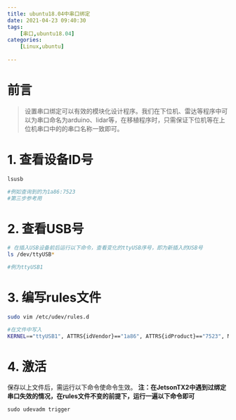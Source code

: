 ```yaml
---
title: ubuntu18.04中串口绑定
date: 2021-04-23 09:40:30
tags: 
    [串口,ubuntu18.04] 
categories: 
    [Linux,ubuntu]
    
---
```

# 前言
> 设置串口绑定可以有效的模块化设计程序。我们在下位机、雷达等程序中可以为串口命名为arduino、lidar等，在移植程序时，只需保证下位机等在上位机串口中的的串口名称一致即可。

# 1. 查看设备ID号
```bash
lsusb

#例如查询到的为1a86:7523
#第三步参考用
```

# 2. 查看USB号
```bash
# 在插入USB设备前后运行以下命令，查看变化的ttyUSB序号，即为新插入的USB号
ls /dev/ttyUSB*

#例为ttyUSB1
```

# 3. 编写rules文件

```bash
sudo vim /etc/udev/rules.d

#在文件中写入
KERNEL=="ttyUSB1", ATTRS{idVendor}=="1a86", ATTRS{idProduct}=="7523", MODE:="0666", SYMLINK+="arduino"
```

# 4. 激活

保存以上文件后，需运行以下命令使命令生效。
**注：在JetsonTX2中遇到过绑定串口失效的情况，在rules文件不变的前提下，运行一遍以下命令即可**
```
sudo udevadm trigger
```